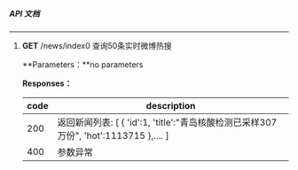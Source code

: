 ##### API 文档

------

1. **GET**    /news/index0    查询50条实时微博热搜

   **Parameters：**no parameters

   **Responses：**

   | code | description                                                  |
   | ---- | ------------------------------------------------------------ |
   | 200  | 返回新闻列表:                                                                                                                                      [        {                                                                                                                                                                     'id':1,                                                                                                                                        'title':"青岛核酸检测已采样307万份",                                                                                                                                              'hot':1113715                                                                                                                               },....  ] |
   | 400  | 参数异常                                                     |